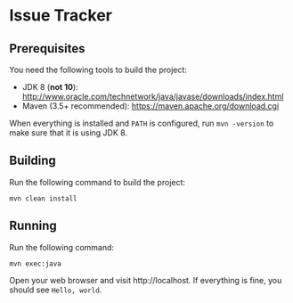 Issue Tracker
==============================================
## Prerequisites
You need the following tools to build the project:
  * JDK 8 (**not 10**): http://www.oracle.com/technetwork/java/javase/downloads/index.html
  * Maven (3.5+ recommended): https://maven.apache.org/download.cgi
  
When everything is installed and `PATH` is configured, run `mvn -version` to make sure that it is using JDK 8.

## Building
Run the following command to build the project:
```
mvn clean install
```

## Running
Run the following command:
```
mvn exec:java
```

Open your web browser and visit http://localhost. If everything is fine, you should see `Hello, world`.
